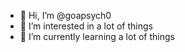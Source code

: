 - 👋 Hi, I’m @goapsych0
- 👀 I’m interested in a lot of things
- 🌱 I’m currently learning a lot of things


